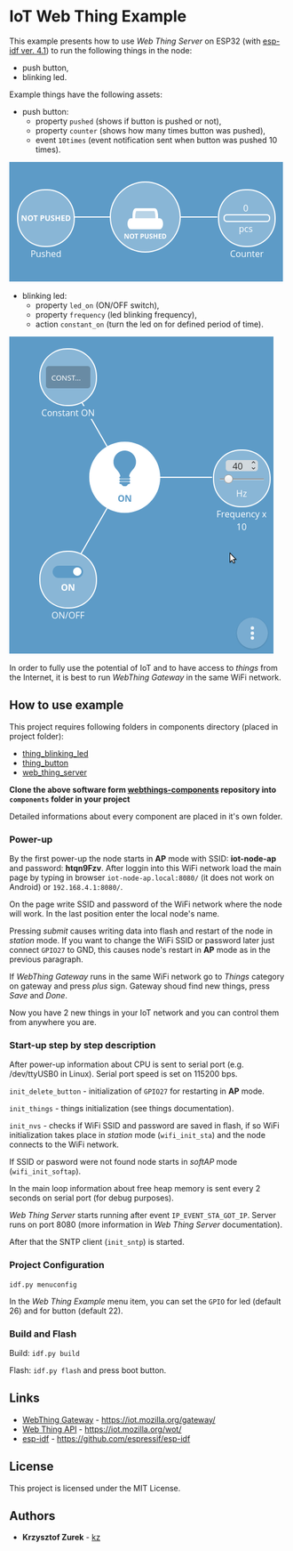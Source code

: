 # IoT Web Thing Example

This example presents how to use *Web Thing Server* on ESP32 (with [esp-idf ver. 4.1](https://github.com/espressif/esp-idf)) to run the following things in the node:

 * push button,
 * blinking led.

Example things have the following assets:

 * push button:
	- property ```pushed``` (shows if button is pushed or not),
	- property ```counter``` (shows how many times button was pushed),
	- event ```10times``` (event notification sent when button was pushed 10 times).

![push button](./button.png)
	
 * blinking led:
	- property ```led_on``` (ON/OFF switch),
	- property ```frequency``` (led blinking frequency),
	- action ```constant_on``` (turn the led on for defined period of time).
	
![led](./led.png)

In order to fully use the potential of IoT and to have access to *things* from the Internet, it is best to run *WebThing Gateway* in the same WiFi network.

## How to use example

This project requires following folders in components directory (placed in project folder):

* [thing_blinking_led](https://github.com/KrzysztofZurek1973/iot_components/tree/master/thing_blinking_led)
* [thing_button](https://github.com/KrzysztofZurek1973/iot_components/tree/master/thing_button)
* [web_thing_server](https://github.com/KrzysztofZurek1973/iot_components/tree/master/web_thing_server)

**Clone the above software form [webthings-components](https://github.com/KrzysztofZurek1973/webthings-components) repository into `components` folder in your project**

Detailed informations about every component are placed in it's own folder.

### Power-up

By the first power-up the node starts in **AP** mode with SSID: **iot-node-ap** and password: **htqn9Fzv**. After loggin into this WiFi network load the main page by typing in browser ```iot-node-ap.local:8080/``` (it does not work on Android) or ```192.168.4.1:8080/```.

On the page write SSID and password of the WiFi network where the node will work. In the last position enter the local node's name.

Pressing *submit* causes writing data into flash and restart of the node in *station* mode. If you want to change the WiFi SSID or password later just connect ```GPIO27``` to GND, this causes node's restart in **AP** mode as in the previous paragraph.

If *WebThing Gateway* runs in the same WiFi network go to *Things* category on gateway and press *plus* sign. Gateway shoud find new things, press *Save* and *Done*.

Now you have 2 new things in your IoT network and you can control them from anywhere you are.

### Start-up step by step description

After power-up information about CPU is sent to serial port (e.g. /dev/ttyUSB0 in Linux). Serial port speed is set on 115200 bps.

```init_delete_button``` - initialization of ```GPIO27``` for restarting in **AP** mode.

```init_things``` - things initialization (see things documentation).

```init_nvs``` - checks if WiFi SSID and password are saved in flash, if so WiFi initialization takes place in *station* mode (```wifi_init_sta```) and the node connects to the WiFi network.

If SSID or pasword were not found node starts in *softAP* mode (```wifi_init_softap```).

In the main loop information about free heap memory is sent every 2 seconds on serial port (for debug purposes).

*Web Thing Server* starts running after event ```IP_EVENT_STA_GOT_IP```. Server runs on port 8080  (more information in *Web Thing Server* documentation).

After that the SNTP client (```init_sntp```) is started.

### Project Configuration

```
idf.py menuconfig
```

In the *Web Thing Example* menu item, you can set the ```GPIO``` for led (default 26) and for button (default 22).

### Build and Flash


Build: ```idf.py build```

Flash: ```idf.py flash``` and press boot button.

## Links

* [WebThing Gateway](https://iot.mozilla.org/gateway/) - https://iot.mozilla.org/gateway/
* [Web Thing API](https://iot.mozilla.org/wot/) - https://iot.mozilla.org/wot/
* [esp-idf](https://github.com/espressif/esp-idf) - https://github.com/espressif/esp-idf

## License

This project is licensed under the MIT License.

## Authors

* **Krzysztof Zurek** - [kz](https://github.com/KrzysztofZurek1973)
